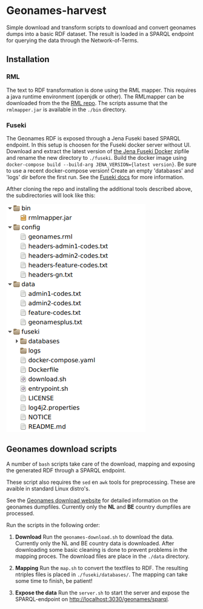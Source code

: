 # Geonames-harvest

Simple download and transform scripts to download and convert geonames dumps into a basic RDF dataset. The result is loaded in a SPARQL endpoint for querying the data through the Network-of-Terms.

## Installation

### RML

The text to RDF transformation is done using the RML mapper. This requires a java runtime environment (openjdk or other). The RMLmapper can be downloaded from the the [RML repo](https://github.com/RMLio/rmlmapper-java). The scripts assume that the `rmlmapper.jar` is available in the `./bin` directory.

### Fuseki

The Geonames RDF is exposed through a Jena Fuseki based SPARQL endpoint. In this setup is choosen for the Fuseki docker server without UI. Download and extract the latest version of [the Jena Fuseki Docker](https://repo1.maven.org/maven2/org/apache/jena/jena-fuseki-docker/) zipfile and rename the new directory to `./fuseki`. Build the docker image using `docker-compose build --build-arg JENA_VERSION={latest version}`. Be sure to use a recent docker-compose version! Create an empty 'databases' and 'logs' dir before the first run. See the [Fuseki docs](https://jena.apache.org/documentation/fuseki2/fuseki-docker.html) for more information.

Afther cloning the repo and installing the additional tools described above, the subdirectories will look like this:

![alt text](tree.png)

## Geonames download scripts

A number of `bash` scripts take care of the download, mapping and exposing the generated RDF through a SPARQL endpoint.  

These script also requires the `sed` en `awk` tools for preprocessing. These are avaible in standard Linux distro's.

See the [Geonames download website](https://download.geonames.org/export/dump/) for detailed information on the geonames dumpfiles. Currently only the **NL** and **BE** country dumpfiles are processed.

Run the scripts in the following order:

1. **Download**
Run the `geonames-download.sh` to download the data. Currently only the NL and BE country data is downloaded. After downloading some basic cleaning is done to prevent problems in the mapping proces. The download files are place in the `./data` directory.

2. **Mapping**
   Run the `map.sh` to convert the textfiles to RDF. The resulting ntriples files is placed in `./fuseki/databases/`. The mapping can take some time to finish, be patient!

3. **Expose the data**
   Run the `server.sh` to start the server and expose the SPARQL-endpoint on <http://localhost:3030/geonames/sparql>.

